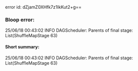 error id: dZjamZ0XHfk7z1IkKut2+g==
### Bloop error:

25/06/18 00:43:02 INFO DAGScheduler: Parents of final stage: List(ShuffleMapStage 63)
#### Short summary: 

25/06/18 00:43:02 INFO DAGScheduler: Parents of final stage: List(ShuffleMapStage 63)